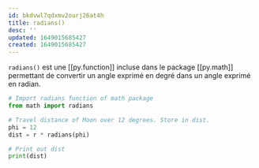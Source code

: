 ```yaml
---
id: bkdvwl7qdxmv2ourj26at4h
title: radians()
desc: ''
updated: 1649015685427
created: 1649015685427
---
```


`radians()` est une [[py.function]] incluse dans le package [[py.math]] permettant de convertir un angle exprimé en degré dans un angle exprimé en radian.

```python
# Import radians function of math package
from math import radians 

# Travel distance of Moon over 12 degrees. Store in dist.
phi = 12
dist = r * radians(phi)

# Print out dist
print(dist)
```